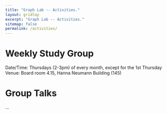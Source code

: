 ```yaml
---
title: "Graph Lab -- Activities."
layout: gridlay
excerpt: "Graph Lab -- Activities."
sitemap: false
permalink: /activities/
---
```


# Weekly Study Group

Date/Time: Thursdays (2-3pm) of every month, except for the 1st Thursday
Venue: Board room 4.15, Hanna Neumann Building (145)

# Group Talks

...



